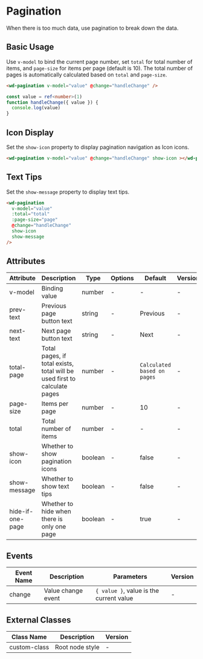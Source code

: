 # Pagination

When there is too much data, use pagination to break down the data.

## Basic Usage

Use `v-model` to bind the current page number, set `total` for total number of items, and `page-size` for items per page (default is 10). The total number of pages is automatically calculated based on `total` and `page-size`.

```html
<wd-pagination v-model="value" @change="handleChange" />
```

```typescript
const value = ref<number>(1)
function handleChange({ value }) {
  console.log(value)
}
```

## Icon Display

Set the `show-icon` property to display pagination navigation as Icon icons.

```html
<wd-pagination v-model="value" @change="handleChange" show-icon ></wd-pagination>
```

## Text Tips

Set the `show-message` property to display text tips.

```html
<wd-pagination 
  v-model="value" 
  :total="total" 
  :page-size="page" 
  @change="handleChange" 
  show-icon 
  show-message
/>
```

## Attributes

| Attribute | Description | Type | Options | Default | Version |
|-----------|-------------|------|----------|---------|----------|
| v-model | Binding value | number | - | - | - |
| prev-text | Previous page button text | string | - | Previous | - |
| next-text | Next page button text | string | - | Next | - |
| total-page | Total pages, if total exists, total will be used first to calculate pages | number | - | `Calculated based on pages` | - |
| page-size | Items per page | number | - | 10 | - |
| total | Total number of items | number | - | - | - |
| show-icon | Whether to show pagination icons | boolean | - | false | - |
| show-message | Whether to show text tips | boolean | - | false | - |
| hide-if-one-page | Whether to hide when there is only one page | boolean | - | true | - |

## Events

| Event Name | Description | Parameters | Version |
|------------|-------------|------------|----------|
| change | Value change event | `{ value }`, value is the current value | - |

## External Classes

| Class Name | Description | Version |
|------------|-------------|----------|
| custom-class | Root node style | - |